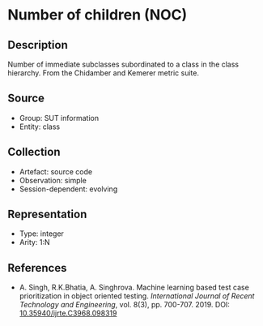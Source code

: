 # Number of children (NOC)

## Description

Number of immediate subclasses subordinated to a class in the class hierarchy. From the Chidamber and Kemerer metric suite.

## Source

* Group: SUT information
* Entity: class

## Collection

* Artefact: source code
* Observation: simple
* Session-dependent: evolving 

## Representation

* Type: integer
* Arity: 1:N

## References

* A. Singh, R.K.Bhatia, A. Singhrova. Machine learning based test case prioritization in object oriented testing. *International Journal of Recent Technology and Engineering*, vol. 8(3), pp. 700-707. 2019. DOI: [10.35940/ijrte.C3968.098319](https://www.doi.org/10.35940/ijrte.C3968.098319)
